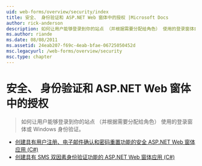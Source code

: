 ```yaml
---
uid: web-forms/overview/security/index
title: 安全、 身份验证和 ASP.NET Web 窗体中的授权 |Microsoft Docs
author: rick-anderson
description: 如何让用户能够登录到你的站点 （并根据需要分配给角色） 使用的登录窗体或 Windows 身份验证。
ms.author: riande
ms.date: 08/08/2011
ms.assetid: 24eab207-f69c-4eab-bfae-06725050452d
msc.legacyurl: /web-forms/overview/security
msc.type: chapter
---
```

<a name="security-authentication-and-authorization-in-aspnet-web-forms"></a>安全、 身份验证和 ASP.NET Web 窗体中的授权
====================
> 如何让用户能够登录到你的站点 （并根据需要分配给角色） 使用的登录窗体或 Windows 身份验证。


- [创建具有用户注册、电子邮件确认和密码重置功能的安全 ASP.NET Web 窗体应用 (C#)](create-a-secure-aspnet-web-forms-app-with-user-registration-email-confirmation-and-password-reset.md)
- [创建具有 SMS 双因素身份验证功能的 ASP.NET Web 窗体应用 (C#)](create-an-aspnet-web-forms-app-with-sms-two-factor-authentication.md)
